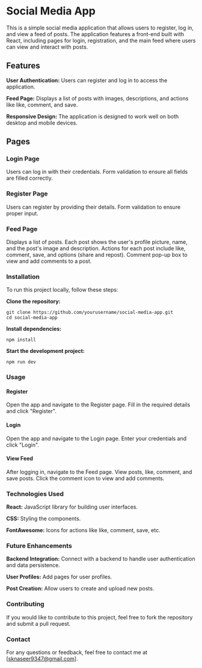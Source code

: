 # Social Media App
This is a simple social media application that allows users to register, log in, and view a feed of posts. The application features a front-end built with React, including pages for login, registration, and the main feed where users can view and interact with posts.

## Features
**User Authentication:** Users can register and log in to access the application.

**Feed Page:** Displays a list of posts with images, descriptions, and actions like like, comment, and save.

**Responsive Design:** The application is designed to work well on both desktop and mobile devices.

## Pages
### Login Page
Users can log in with their credentials.
Form validation to ensure all fields are filled correctly.

### Register Page
Users can register by providing their details.
Form validation to ensure proper input.

### Feed Page
Displays a list of posts.
Each post shows the user's profile picture, name, and the post's image and description.
Actions for each post include like, comment, save, and options (share and repost).
Comment pop-up box to view and add comments to a post.

### Installation
To run this project locally, follow these steps:

**Clone the repository:**

```
git clone https://github.com/yourusername/social-media-app.git
cd social-media-app
```
**Install dependencies:**

```
npm install
```
**Start the development project:**

```
npm run dev
```

### Usage
#### Register
Open the app and navigate to the Register page.
Fill in the required details and click "Register".
#### Login
Open the app and navigate to the Login page.
Enter your credentials and click "Login".
#### View Feed
After logging in, navigate to the Feed page.
View posts, like, comment, and save posts.
Click the comment icon to view and add comments.


### Technologies Used
**React:** JavaScript library for building user interfaces.

**CSS:** Styling the components.

**FontAwesome:** Icons for actions like like, comment, save, etc.

### Future Enhancements
**Backend Integration:** Connect with a backend to handle user authentication and data persistence.

**User Profiles:** Add pages for user profiles.

**Post Creation:** Allow users to create and upload new posts.

### Contributing
If you would like to contribute to this project, feel free to fork the repository and submit a pull request.



### Contact
For any questions or feedback, feel free to contact me at [sknaseer9347@gmail.com].
